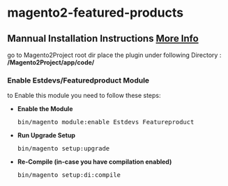 # magento2-featured-products  

<h2> Mannual Installation Instructions 
<a href="http://www.estoredevs.com/magento-2-extensions/featured-product-for-magneto2.html">More Info</a></h2> 
go to Magento2Project root dir 
place the plugin under following Directory  :<br/>
<strong>/Magento2Project/app/code/</strong>


<h3> Enable Estdevs/Featuredproduct Module</h3>
to Enable this module you need to follow these steps:

<ul>
<li>
<strong>Enable the Module</strong>
<pre>bin/magento module:enable Estdevs_Featureproduct</pre></li>
<li>
<strong>Run Upgrade Setup</strong>
<pre>bin/magento setup:upgrade</pre></li>
<li>
<strong>Re-Compile (in-case you have compilation enabled)</strong>
	<pre>bin/magento setup:di:compile</pre>
</li>
</ul>
